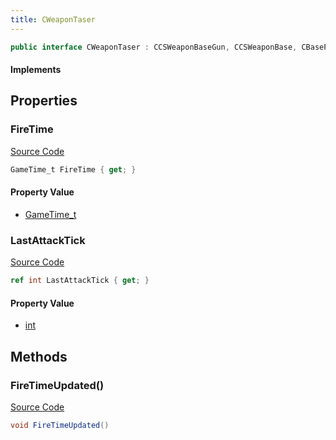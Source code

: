 ```yaml
---
title: CWeaponTaser
---
```


```csharp
public interface CWeaponTaser : CCSWeaponBaseGun, CCSWeaponBase, CBasePlayerWeapon, CEconEntity, CBaseFlex, CBaseAnimGraph, CBaseModelEntity, CBaseEntity, CEntityInstance, ISchemaClass<CEntityInstance>, ISchemaClass<CBaseEntity>, ISchemaClass<CBaseModelEntity>, ISchemaClass<CBaseAnimGraph>, ISchemaClass<CBaseFlex>, ISchemaClass<CEconEntity>, ISchemaClass<CBasePlayerWeapon>, ISchemaClass<CCSWeaponBase>, ISchemaClass<CCSWeaponBaseGun>, ISchemaClass<CWeaponTaser>, ISchemaField, ISchemaClass, INativeHandle
```

#### Implements

## Properties

### FireTime

[Source Code](https://github.com/swiftly-solution/swiftlys2/blob/main/managed/src/SwiftlyS2.Generated/Schemas/Interfaces/CWeaponTaser.cs#L17)

```csharp
GameTime_t FireTime { get; }
```

#### Property Value

- [GameTime_t](/docs/api/shared/schemadefinitions/gametime_t)

### LastAttackTick

[Source Code](https://github.com/swiftly-solution/swiftlys2/blob/main/managed/src/SwiftlyS2.Generated/Schemas/Interfaces/CWeaponTaser.cs#L19)

```csharp
ref int LastAttackTick { get; }
```

#### Property Value

- [int](https://learn.microsoft.com/dotnet/api/system.int32)

## Methods

### FireTimeUpdated()

[Source Code](https://github.com/swiftly-solution/swiftlys2/blob/main/managed/src/SwiftlyS2.Generated/Schemas/Interfaces/CWeaponTaser.cs#L21)

```csharp
void FireTimeUpdated()
```

